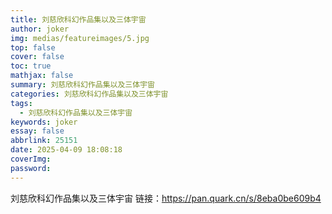 ```yaml
---
title: 刘慈欣科幻作品集以及三体宇宙
author: joker
img: medias/featureimages/5.jpg
top: false
cover: false
toc: true
mathjax: false
summary: 刘慈欣科幻作品集以及三体宇宙
categories: 刘慈欣科幻作品集以及三体宇宙
tags:
  - 刘慈欣科幻作品集以及三体宇宙
keywords: joker
essay: false
abbrlink: 25151
date: 2025-04-09 18:08:18
coverImg:
password:
---
```


刘慈欣科幻作品集以及三体宇宙
链接：https://pan.quark.cn/s/8eba0be609b4
